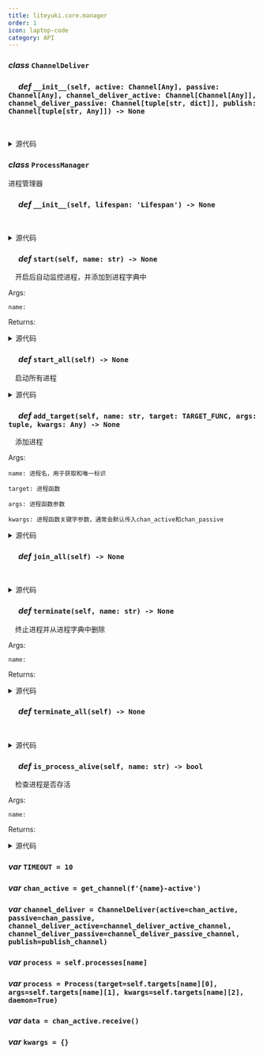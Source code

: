 ```yaml
---
title: liteyuki.core.manager
order: 1
icon: laptop-code
category: API
---
```


### ***class*** `ChannelDeliver`



### &emsp; ***def*** `__init__(self, active: Channel[Any], passive: Channel[Any], channel_deliver_active: Channel[Channel[Any]], channel_deliver_passive: Channel[tuple[str, dict]], publish: Channel[tuple[str, Any]]) -> None`

&emsp;

<details>
<summary>源代码</summary>

```python
def __init__(self, active: Channel[Any], passive: Channel[Any], channel_deliver_active: Channel[Channel[Any]], channel_deliver_passive: Channel[tuple[str, dict]], publish: Channel[tuple[str, Any]]):
    self.active = active
    self.passive = passive
    self.channel_deliver_active = channel_deliver_active
    self.channel_deliver_passive = channel_deliver_passive
    self.publish = publish
```
</details>

### ***class*** `ProcessManager`

进程管理器

### &emsp; ***def*** `__init__(self, lifespan: 'Lifespan') -> None`

&emsp;

<details>
<summary>源代码</summary>

```python
def __init__(self, lifespan: 'Lifespan'):
    self.lifespan = lifespan
    self.targets: dict[str, tuple[Callable, tuple, dict]] = {}
    self.processes: dict[str, Process] = {}
```
</details>

### &emsp; ***def*** `start(self, name: str) -> None`

&emsp;开启后自动监控进程，并添加到进程字典中

Args:

    name:

Returns:

<details>
<summary>源代码</summary>

```python
def start(self, name: str):
    """
        开启后自动监控进程，并添加到进程字典中
        Args:
            name:
        Returns:

        """
    if name not in self.targets:
        raise KeyError(f'Process {name} not found.')
    chan_active = get_channel(f'{name}-active')

    def _start_process():
        process = Process(target=self.targets[name][0], args=self.targets[name][1], kwargs=self.targets[name][2], daemon=True)
        self.processes[name] = process
        process.start()
    _start_process()
    while True:
        data = chan_active.receive()
        if data == 0:
            logger.info(f'Stopping process {name}')
            self.lifespan.before_process_shutdown()
            self.terminate(name)
            break
        elif data == 1:
            logger.info(f'Restarting process {name}')
            self.lifespan.before_process_shutdown()
            self.lifespan.before_process_restart()
            self.terminate(name)
            _start_process()
            continue
        else:
            logger.warning('Unknown data received, ignored.')
```
</details>

### &emsp; ***def*** `start_all(self) -> None`

&emsp;启动所有进程

<details>
<summary>源代码</summary>

```python
def start_all(self):
    """
        启动所有进程
        """
    for name in self.targets:
        threading.Thread(target=self.start, args=(name,), daemon=True).start()
```
</details>

### &emsp; ***def*** `add_target(self, name: str, target: TARGET_FUNC, args: tuple, kwargs: Any) -> None`

&emsp;添加进程

Args:

    name: 进程名，用于获取和唯一标识

    target: 进程函数

    args: 进程函数参数

    kwargs: 进程函数关键字参数，通常会默认传入chan_active和chan_passive

<details>
<summary>源代码</summary>

```python
def add_target(self, name: str, target: TARGET_FUNC, args: tuple=(), kwargs=None):
    """
        添加进程
        Args:
            name: 进程名，用于获取和唯一标识
            target: 进程函数
            args: 进程函数参数
            kwargs: 进程函数关键字参数，通常会默认传入chan_active和chan_passive
        """
    if kwargs is None:
        kwargs = {}
    chan_active: Channel = Channel(_id=f'{name}-active')
    chan_passive: Channel = Channel(_id=f'{name}-passive')
    channel_deliver = ChannelDeliver(active=chan_active, passive=chan_passive, channel_deliver_active=channel_deliver_active_channel, channel_deliver_passive=channel_deliver_passive_channel, publish=publish_channel)
    self.targets[name] = (_delivery_channel_wrapper, (target, channel_deliver, shared_memory, *args), kwargs)
    set_channels({f'{name}-active': chan_active, f'{name}-passive': chan_passive})
```
</details>

### &emsp; ***def*** `join_all(self) -> None`

&emsp;

<details>
<summary>源代码</summary>

```python
def join_all(self):
    for name, process in self.targets:
        process.join()
```
</details>

### &emsp; ***def*** `terminate(self, name: str) -> None`

&emsp;终止进程并从进程字典中删除

Args:

    name:



Returns:

<details>
<summary>源代码</summary>

```python
def terminate(self, name: str):
    """
        终止进程并从进程字典中删除
        Args:
            name:

        Returns:

        """
    if name not in self.processes:
        logger.warning(f'Process {name} not found.')
        return
    process = self.processes[name]
    process.terminate()
    process.join(TIMEOUT)
    if process.is_alive():
        process.kill()
    logger.success(f'Process {name} terminated.')
```
</details>

### &emsp; ***def*** `terminate_all(self) -> None`

&emsp;

<details>
<summary>源代码</summary>

```python
def terminate_all(self):
    for name in self.targets:
        self.terminate(name)
```
</details>

### &emsp; ***def*** `is_process_alive(self, name: str) -> bool`

&emsp;检查进程是否存活

Args:

    name:



Returns:

<details>
<summary>源代码</summary>

```python
def is_process_alive(self, name: str) -> bool:
    """
        检查进程是否存活
        Args:
            name:

        Returns:

        """
    if name not in self.targets:
        logger.warning(f'Process {name} not found.')
    return self.processes[name].is_alive()
```
</details>

### ***var*** `TIMEOUT = 10`



### ***var*** `chan_active = get_channel(f'{name}-active')`



### ***var*** `channel_deliver = ChannelDeliver(active=chan_active, passive=chan_passive, channel_deliver_active=channel_deliver_active_channel, channel_deliver_passive=channel_deliver_passive_channel, publish=publish_channel)`



### ***var*** `process = self.processes[name]`



### ***var*** `process = Process(target=self.targets[name][0], args=self.targets[name][1], kwargs=self.targets[name][2], daemon=True)`



### ***var*** `data = chan_active.receive()`



### ***var*** `kwargs = {}`



